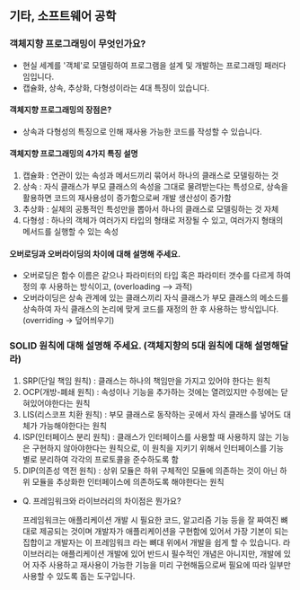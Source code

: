 ## 기타, 소프트웨어 공학

### 객체지향 프로그래밍이 무엇인가요?
    
- 현실 세계를 '객체'로 모델링하여 프로그램을 설계 및 개발하는 프로그래밍 패러다임입니다.
- 캡슐화, 상속, 추상화, 다형성이라는 4대 특징이 있습니다.
    
#### 객체지향 프로그래밍의 장점은?
    
- 상속과 다형성의 특징으로 인해 재사용 가능한 코드를 작성할 수 있습니다.

#### 객체지향 프로그래밍의 4가지 특징 설명

1. 캡슐화 : 연관이 있는 속성과 메서드끼리 묶어서 하나의 클래스로 모델링하는 것
2. 상속 : 자식 클래스가 부모 클래스의 속성을 그대로 물려받는다는 특성으로, 상속을 활용하면 코드의 재사용성이 증가함으로써 개발 생산성이 증가함
3. 추상화 : 실체의 공통적인 특성만을 뽑아서 하나의 클래스로 모델링하는 것 자체
4. 다형성 : 하나의 객체가 여러가지 타입의 형태로 저장될 수 있고, 여러가지 형태의 메서드를 실행할 수 있는 속성

#### 오버로딩과 오버라이딩의 차이에 대해 설명해 주세요.
    
- 오버로딩은 함수 이름은 같으나 파라미터의 타입 혹은 파라미터 갯수를 다르게 하여 정의 후 사용하는 방식이고, (overloading --> 과적)
- 오버라이딩은 상속 관계에 있는 클래스끼리 자식 클래스가 부모 클래스의 메소드를 상속하여 자식 클래스의 논리에 맞게 코드를 재정의 한 후 사용하는 방식입니다. (overriding -> 덮어씌우기)
    
### SOLID 원칙에 대해 설명해 주세요. (객체지향의 5대 원칙에 대해 설명해달라)

1. SRP(단일 책임 원칙) : 클래스는 하나의 책임만을 가지고 있어야 한다는 원칙
2. OCP(개방-폐쇄 원칙) : 속성이나 기능을 추가하는 것에는 열려있지만 수정에는 닫혀있어야한다는 원칙
3. LIS(리스코프 치환 원칙) : 부모 클래스로 동작하는 곳에서 자식 클래스를 넣어도 대체가 가능해야한다는 원칙
4. ISP(인터페이스 분리 원칙) : 클래스가 인터페이스를 사용할 때 사용하지 않는 기능은 구현하지 않아야한다는 원칙으로, 이 원칙을 지키기 위해서 인터페이스를 기능 별로 분리하여 각각의 프로토콜을 준수하도록 함
5. DIP(의존성 역전 원칙) : 상위 모듈은 하위 구체적인 모듈에 의존하는 것이 아닌 하위 모듈을 추상화한 인터페이스에 의존하도록 해야한다는 원칙

    
- Q. 프레임워크와 라이브러리의 차이점은 뭔가요?
    
    프레임워크는 애플리케이션 개발 시 필요한 코드, 알고리즘 기능 등을 잘 짜여진 뼈대로 제공되는 것이며 개발자가 애플리케이션을 구현함에 있어서 가장 기본이 되는 집합이고 개발자는 이 프레임워크 라는 뼈대 위에서 개발을 쉽게 할 수 있습니다.
    라이브러리는 애플리케이션 개발에 있어 반드시 필수적인 개념은 아니지만, 개발에 있어 자주 사용하고 재사용이 가능한 기능을 미리 구현해둠으로써 필요에 따라 일부만 사용할 수 있도록 돕는 도구입니다.
